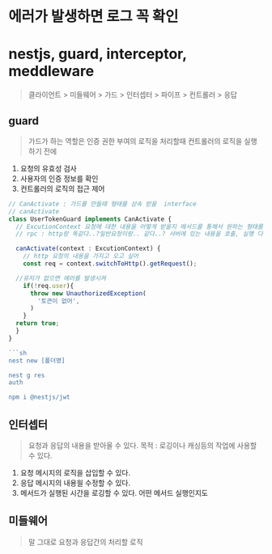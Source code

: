 # 에러가 발생하면 로그 꼭 확인

# nestjs, guard, interceptor, meddleware

> 클라이언트 > 미들웨어 > 가드 > 인터셉터 > 파이프 > 컨트롤러 > 응답

## guard
> 가드가 하는 역할은 인증 권한 부여의 로직을 처리할때
> 컨트롤러의 로직을 실행하기 전에 

1. 요청의 유효성 검사
2. 사용자의 인증 정보를 확인
3. 컨트롤러의 로직의 접근 제어

```ts
// CanActivate : 가드를 만들때 형태를 상속 받을  interface
// canActivate
class UserTokenGuard implements CanActivate {
  // ExcutionContext 요청에 대한 내용을 어떻게 받을지 메서드를 통해서 원하는 형태를 받을 수 있다. http 요청의 내용을 받고싶다. rcp 원격 프로시저 호출할때, 웹소켓 요청 ws
  // rpc : http랑 똑같다..?일반요청이랑.. 같다..? 서버에 있는 내용을 호출, 실행 다 됐는지..보고..? 서버의 로직을 실행하는게 목적

  canActivate(context : ExcutionContext) {
    // http 요청의 내용을 가지고 오고 싶어 
    const req = context.switchToHttp().getRequest();

  //유저가 없으면 에러를 발생시켜
    if(!req.user){
      throw new UnauthorizedException(
        '토큰이 없어',
      )
    }
  return true;
  }
}

```sh
nest new [폴더명]

nest g res
auth

npm i @nestjs/jwt
```

## 인터셉터
> 요청과 응답의 내용을 받아올 수 있다.
> 목적 : 로깅이나 캐싱등의 작업에 사용할 수 있다.

1. 요청 메시지의 로직을 삽입할 수 있다.
2. 응답 메시지의 내용읠 수정할 수 있다.
3. 메서드가 실행된 시간을 로깅할 수 있다. 어떤 메서드 실행인지도

## 미들웨어
> 말 그대로 요청과 응답간의 처리할 로직
